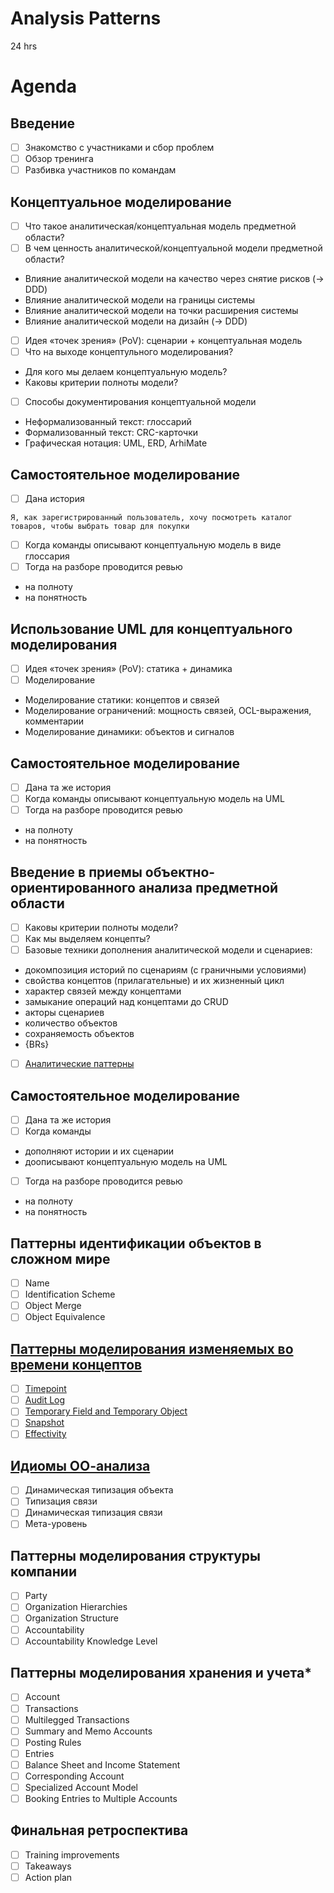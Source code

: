 Analysis Patterns
=================
24 hrs

Agenda
======

Введение
--------
- [ ] Знакомство с участниками и сбор проблем
- [ ] Обзор тренинга
- [ ] Разбивка участников по командам

Концептуальное моделирование
----------------------------
- [ ] Что такое аналитическая/концептуальная модель предметной области?
- [ ] В чем ценность аналитической/концептуальной модели предметной области?
- Влияние аналитической модели на качество через снятие рисков (-> DDD)
- Влияние аналитической модели на границы системы
- Влияние аналитической модели на точки расширения системы
- Влияние аналитической модели на дизайн (-> DDD)
- [ ] Идея «точек зрения» (PoV): сценарии + концептуальная модель
- [ ] Что на выходе концептульного моделирования?
- Для кого мы делаем концептуальную модель?
- Каковы критерии полноты модели?
- [ ] Способы документирования концептуальной модели
- Неформализованный текст: глоссарий
- Формализованный текст: CRC-карточки
- Графическая нотация: UML, ERD, ArhiMate

Самостоятельное моделирование
-----------------------------
- [ ] Дана история
```
Я, как зарегистрированный пользователь, хочу посмотреть каталог товаров, чтобы выбрать товар для покупки
```
- [ ] Когда команды описывают концептуальную модель в виде глоссария
- [ ] Тогда на разборе проводится ревью
- на полноту
- на понятность

Использование UML для концептуального моделирования
---------------------------------------------------
- [ ] Идея «точек зрения» (PoV): статика + динамика
- [ ] Моделирование 
- Моделирование статики: концептов и связей
- Моделирование ограничений: мощность связей, OCL-выражения, комментарии
- Моделирование динамики: объектов и сигналов

Самостоятельное моделирование
-----------------------------
- [ ] Дана та же история
- [ ] Когда команды описывают концептуальную модель на UML
- [ ] Тогда на разборе проводится ревью
- на полноту
- на понятность

Введение в приемы объектно-ориентированного анализа предметной области
----------------------------------------------------------------------
- [ ] Каковы критерии полноты модели?
- [ ] Как мы выделяем концепты?
- [ ] Базовые техники дополнения аналитической модели и сценариев:
- докомпозиция историй по сценариям (с граничными условиями)
- свойства концептов (прилагательные) и их жизненный цикл
- характер связей между концептами
- замыкание операций над концептами до CRUD
- акторы сценариев
- количество объектов
- сохраняемость объектов
- {BRs}
- [ ] [Аналитические паттерны](https://www.dropbox.com/sh/fovo9utg47xoswn/AAD8trpO7RitUSECBRJXdJVMa!?dl=0)

Самостоятельное моделирование
-----------------------------
- [ ] Дана та же история
- [ ] Когда команды 
- дополняют истории и их сценарии
- доописывают концептуальную модель на UML
- [ ] Тогда на разборе проводится ревью
- на полноту
- на понятность

Паттерны идентификации объектов в сложном мире
----------------------------------------------
- [ ] Name
- [ ] Identification Scheme
- [ ] Object Merge
- [ ] Object Equivalencе

[Паттерны моделирования изменяемых во времени концептов](https://martinfowler.com/eaaDev/)
------------------------------------------------------
- [ ] [Timepoint](https://martinfowler.com/eaaDev/TimePoint.html)
- [ ] [Audit Log](https://martinfowler.com/eaaDev/AuditLog.html)
- [ ] [Temporary Field and Temporary Object](https://martinfowler.com/eaaDev/TemporalProperty.html)
- [ ] [Snapshot](https://martinfowler.com/eaaDev/Snapshot.html)
- [ ] [Effectivity](https://martinfowler.com/eaaDev/Effectivity.html)

[Идиомы ОО-анализа](https://www.google.com/url?q=https://www.dropbox.com/s/rs9linv967xk6s1/%255BSkillTrek%255D%2520Type%2520Idioms%2520at%2520Domain%2520Analysis.pdf?dl%3D0&sa=D&source=docs&ust=1670213951634577&usg=AOvVaw3HpP-uBeqAubjbn5Yr30OS)
-----------------
- [ ] Динамическая типизация объекта
- [ ] Типизация связи
- [ ] Динамическая типизация связи
- [ ] Мета-уровень

Паттерны моделирования структуры компании
-----------------------------------------
- [ ] Party
- [ ] Organization Hierarchies
- [ ] Organization Structure
- [ ] Accountability
- [ ] Accountability Knowledge Level

Паттерны моделирования хранения и учета*
---------------------------------------
- [ ] Account
- [ ] Transactions
- [ ] Multilegged Transactions
- [ ] Summary and Memo Accounts
- [ ] Posting Rules
- [ ] Entries
- [ ] Balance Sheet and Income Statement
- [ ] Corresponding Account
- [ ] Specialized Account Model
- [ ] Booking Entries to Multiple Accounts

Финальная ретроспектива
-----------------------
- [ ] Training improvements
- [ ] Takeaways
- [ ] Action plan
